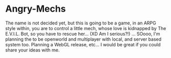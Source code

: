 # Angry-Mechs
The name is not decided yet, but this is going to be a game, in an ARPG style within, you are to control a little mech, whose love is kidnapped  by The E.V.I.L. Bot, so you have to rescue her... (XD Am I serious?!) ... SOooo, I'm planning the to be openworld and multiplayer with local, and server based system too. Planning a WebGL release, etc... I would be great if you could share your ideas with me.
